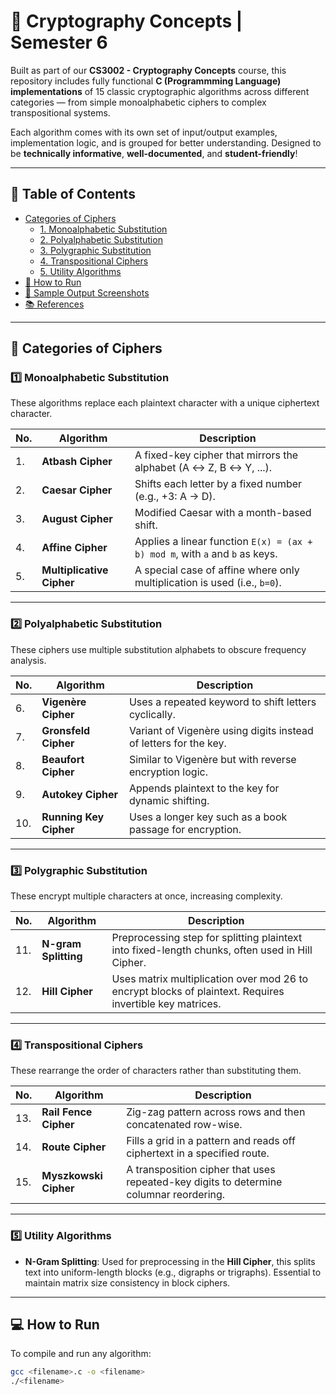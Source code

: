 # 🔐 Cryptography Concepts | Semester 6

Built as part of our **CS3002 - Cryptography Concepts** course, this repository includes fully functional **C (Programmming Language) implementations** of 15 classic cryptographic algorithms across different categories — from simple monoalphabetic ciphers to complex transpositional systems.

Each algorithm comes with its own set of input/output examples, implementation logic, and is grouped for better understanding. Designed to be **technically informative**, **well-documented**, and **student-friendly**!

---

## 🧠 Table of Contents

- [Categories of Ciphers](#categories-of-ciphers)
  - [1. Monoalphabetic Substitution](#1-monoalphabetic-substitution)
  - [2. Polyalphabetic Substitution](#2-polyalphabetic-substitution)
  - [3. Polygraphic Substitution](#3-polygraphic-substitution)
  - [4. Transpositional Ciphers](#4-transpositional-ciphers)
  - [5. Utility Algorithms](#5-utility-algorithms)
- [🔎 How to Run](#how-to-run)
- [📸 Sample Output Screenshots](#sample-output-screenshots)
- [📚 References](#references)

---

## 📂 Categories of Ciphers

### 1️⃣ Monoalphabetic Substitution
These algorithms replace each plaintext character with a unique ciphertext character.

| No. | Algorithm | Description |
|-----|-----------|-------------|
| 1. | **Atbash Cipher** | A fixed-key cipher that mirrors the alphabet (A ↔ Z, B ↔ Y, ...). |
| 2. | **Caesar Cipher** | Shifts each letter by a fixed number (e.g., +3: A → D). |
| 3. | **August Cipher** | Modified Caesar with a month-based shift. |
| 4. | **Affine Cipher** | Applies a linear function `E(x) = (ax + b) mod m`, with `a` and `b` as keys. |
| 5. | **Multiplicative Cipher** | A special case of affine where only multiplication is used (i.e., `b=0`). |

---

### 2️⃣ Polyalphabetic Substitution
These ciphers use multiple substitution alphabets to obscure frequency analysis.

| No. | Algorithm | Description |
|-----|-----------|-------------|
| 6. | **Vigenère Cipher** | Uses a repeated keyword to shift letters cyclically. |
| 7. | **Gronsfeld Cipher** | Variant of Vigenère using digits instead of letters for the key. |
| 8. | **Beaufort Cipher** | Similar to Vigenère but with reverse encryption logic. |
| 9. | **Autokey Cipher** | Appends plaintext to the key for dynamic shifting. |
| 10. | **Running Key Cipher** | Uses a longer key such as a book passage for encryption. |

---

### 3️⃣ Polygraphic Substitution
These encrypt multiple characters at once, increasing complexity.

| No. | Algorithm | Description |
|-----|-----------|-------------|
| 11. | **N-gram Splitting** | Preprocessing step for splitting plaintext into fixed-length chunks, often used in Hill Cipher. |
| 12. | **Hill Cipher** | Uses matrix multiplication over mod 26 to encrypt blocks of plaintext. Requires invertible key matrices. |

---

### 4️⃣ Transpositional Ciphers
These rearrange the order of characters rather than substituting them.

| No. | Algorithm | Description |
|-----|-----------|-------------|
| 13. | **Rail Fence Cipher** | Zig-zag pattern across rows and then concatenated row-wise. |
| 14. | **Route Cipher** | Fills a grid in a pattern and reads off ciphertext in a specified route. |
| 15. | **Myszkowski Cipher** | A transposition cipher that uses repeated-key digits to determine columnar reordering. |

---

### 5️⃣ Utility Algorithms

- **N-Gram Splitting**: Used for preprocessing in the **Hill Cipher**, this splits text into uniform-length blocks (e.g., digraphs or trigraphs). Essential to maintain matrix size consistency in block ciphers.

---

## 💻 How to Run

To compile and run any algorithm:

```bash
gcc <filename>.c -o <filename>
./<filename>
